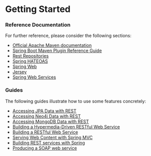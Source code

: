 # Getting Started

### Reference Documentation
For further reference, please consider the following sections:

* [Official Apache Maven documentation](https://maven.apache.org/guides/index.html)
* [Spring Boot Maven Plugin Reference Guide](https://docs.spring.io/spring-boot/docs/2.1.8.RELEASE/maven-plugin/)
* [Rest Repositories](https://docs.spring.io/spring-boot/docs/{bootVersion}/reference/htmlsingle/#howto-use-exposing-spring-data-repositories-rest-endpoint)
* [Spring HATEOAS](https://docs.spring.io/spring-boot/docs/{bootVersion}/reference/htmlsingle/#boot-features-spring-hateoas)
* [Spring Web](https://docs.spring.io/spring-boot/docs/{bootVersion}/reference/htmlsingle/#boot-features-developing-web-applications)
* [Jersey](https://docs.spring.io/spring-boot/docs/{bootVersion}/reference/htmlsingle/#boot-features-jersey)
* [Spring Web Services](https://docs.spring.io/spring-boot/docs/{bootVersion}/reference/htmlsingle/#boot-features-webservices)

### Guides
The following guides illustrate how to use some features concretely:

* [Accessing JPA Data with REST](https://spring.io/guides/gs/accessing-data-rest/)
* [Accessing Neo4j Data with REST](https://spring.io/guides/gs/accessing-neo4j-data-rest/)
* [Accessing MongoDB Data with REST](https://spring.io/guides/gs/accessing-mongodb-data-rest/)
* [Building a Hypermedia-Driven RESTful Web Service](https://spring.io/guides/gs/rest-hateoas/)
* [Building a RESTful Web Service](https://spring.io/guides/gs/rest-service/)
* [Serving Web Content with Spring MVC](https://spring.io/guides/gs/serving-web-content/)
* [Building REST services with Spring](https://spring.io/guides/tutorials/bookmarks/)
* [Producing a SOAP web service](https://spring.io/guides/gs/producing-web-service/)

